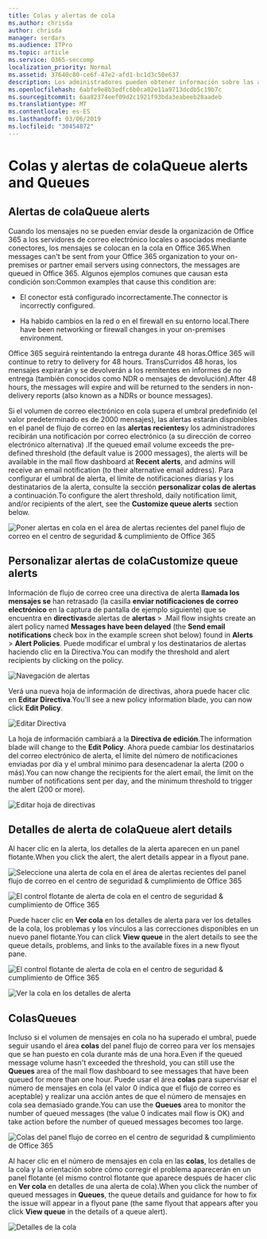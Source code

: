 ```yaml
---
title: Colas y alertas de cola
ms.author: chrisda
author: chrisda
manager: serdars
ms.audience: ITPro
ms.topic: article
ms.service: O365-seccomp
localization_priority: Normal
ms.assetid: 37640c80-ce6f-47e2-afd1-bc1d3c50e637
description: Los administradores pueden obtener información sobre las alertas y las colas de la cola en el panel de flujo de correo en el centro de seguridad & cumplimiento de Office 365.
ms.openlocfilehash: 6abfe9e8b3edfc6b0ca02e11a9713dcdb5c19b7c
ms.sourcegitcommit: 6aa82374eef09d2c1921f93bda3eabeeb28aadeb
ms.translationtype: MT
ms.contentlocale: es-ES
ms.lasthandoff: 03/06/2019
ms.locfileid: "30454872"
---
```

# <a name="queue-alerts-and-queues"></a><span data-ttu-id="bf7ef-103">Colas y alertas de cola</span><span class="sxs-lookup"><span data-stu-id="bf7ef-103">Queue alerts and Queues</span></span>

## <a name="queue-alerts"></a><span data-ttu-id="bf7ef-104">Alertas de cola</span><span class="sxs-lookup"><span data-stu-id="bf7ef-104">Queue alerts</span></span>

<span data-ttu-id="bf7ef-105">Cuando los mensajes no se pueden enviar desde la organización de Office 365 a los servidores de correo electrónico locales o asociados mediante conectores, los mensajes se colocan en la cola en Office 365.</span><span class="sxs-lookup"><span data-stu-id="bf7ef-105">When messages can't be sent from your Office 365 organization to your on-premises or partner email servers using connectors, the messages are queued in Office 365.</span></span> <span data-ttu-id="bf7ef-106">Algunos ejemplos comunes que causan esta condición son:</span><span class="sxs-lookup"><span data-stu-id="bf7ef-106">Common examples that cause this condition are:</span></span>

- <span data-ttu-id="bf7ef-107">El conector está configurado incorrectamente.</span><span class="sxs-lookup"><span data-stu-id="bf7ef-107">The connector is incorrectly configured.</span></span>

- <span data-ttu-id="bf7ef-108">Ha habido cambios en la red o en el firewall en su entorno local.</span><span class="sxs-lookup"><span data-stu-id="bf7ef-108">There have been networking or firewall changes in your on-premises environment.</span></span>

<span data-ttu-id="bf7ef-109">Office 365 seguirá reintentando la entrega durante 48 horas.</span><span class="sxs-lookup"><span data-stu-id="bf7ef-109">Office 365 will continue to retry to delivery for 48 hours.</span></span> <span data-ttu-id="bf7ef-110">TransCurridos 48 horas, los mensajes expirarán y se devolverán a los remitentes en informes de no entrega (también conocidos como NDR o mensajes de devolución).</span><span class="sxs-lookup"><span data-stu-id="bf7ef-110">After 48 hours, the messages will expire and will be returned to the senders in non-delivery reports (also known as a NDRs or bounce messages).</span></span>

<span data-ttu-id="bf7ef-111">Si el volumen de correo electrónico en cola supera el umbral predefinido (el valor predeterminado es de 2000 mensajes), las alertas estarán disponibles en el panel de flujo de correo en las **alertas recientes**y los administradores recibirán una notificación por correo electrónico (a su dirección de correo electrónico alternativa) .</span><span class="sxs-lookup"><span data-stu-id="bf7ef-111">If the queued email volume exceeds the pre-defined threshold (the default value is 2000 messages), the alerts will be available in the mail flow dashboard at **Recent alerts**, and admins will receive an email notification (to their alternative email address).</span></span> <span data-ttu-id="bf7ef-112">Para configurar el umbral de alerta, el límite de notificaciones diarias y los destinatarios de la alerta, consulte la sección **personalizar colas de alertas** a continuación.</span><span class="sxs-lookup"><span data-stu-id="bf7ef-112">To configure the alert threshold, daily notification limit, and/or recipients of the alert, see the **Customize queue alerts** section below.</span></span>

![Poner alertas en cola en el área de alertas recientes del panel flujo de correo en el centro de seguridad & cumplimiento de Office 365](media/5fc4a51c-6118-4270-960b-c6b176ef94ae.png)

## <a name="customize-queue-alerts"></a><span data-ttu-id="bf7ef-114">Personalizar alertas de cola</span><span class="sxs-lookup"><span data-stu-id="bf7ef-114">Customize queue alerts</span></span>

<span data-ttu-id="bf7ef-115">Información de flujo de correo cree una directiva de alerta **llamada los mensajes se** han retrasado (la casilla **enviar notificaciones de correo electrónico** en la captura de pantalla de ejemplo siguiente) que se encuentra en **directivas**de alertas de **alertas** \> .</span><span class="sxs-lookup"><span data-stu-id="bf7ef-115">Mail flow insights create an alert policy named **Messages have been delayed** (the **Send email notifications** check box in the example screen shot below) found in **Alerts** \> **Alert Policies**.</span></span> <span data-ttu-id="bf7ef-116">Puede modificar el umbral y los destinatarios de alertas haciendo clic en la Directiva.</span><span class="sxs-lookup"><span data-stu-id="bf7ef-116">You can modify the threshold and alert recipients by clicking on the policy.</span></span>

![Navegación de alertas](media/efb95976-9e0b-484e-a2fd-093c5bc7a40f.png)

<span data-ttu-id="bf7ef-118">Verá una nueva hoja de información de directivas, ahora puede hacer clic en **Editar Directiva**.</span><span class="sxs-lookup"><span data-stu-id="bf7ef-118">You'll see a new policy information blade, you can now click **Edit Policy**.</span></span>

![Editar Directiva](media/ed2aceae-3ee2-4849-a17e-87915987a7dd.png)

<span data-ttu-id="bf7ef-120">La hoja de información cambiará a la **Directiva de edición**.</span><span class="sxs-lookup"><span data-stu-id="bf7ef-120">The information blade will change to the **Edit Policy**.</span></span> <span data-ttu-id="bf7ef-121">Ahora puede cambiar los destinatarios del correo electrónico de alerta, el límite del número de notificaciones enviadas por día y el umbral mínimo para desencadenar la alerta (200 o más).</span><span class="sxs-lookup"><span data-stu-id="bf7ef-121">You can now change the recipients for the alert email, the limit on the number of notifications sent per day, and the minimum threshold to trigger the alert (200 or more).</span></span>

![Editar hoja de directivas](media/c657cc74-7867-474c-b2c9-dc478449f990.png)

## <a name="queue-alert-details"></a><span data-ttu-id="bf7ef-123">Detalles de alerta de cola</span><span class="sxs-lookup"><span data-stu-id="bf7ef-123">Queue alert details</span></span>

<span data-ttu-id="bf7ef-124">Al hacer clic en la alerta, los detalles de la alerta aparecen en un panel flotante.</span><span class="sxs-lookup"><span data-stu-id="bf7ef-124">When you click the alert, the alert details appear in a flyout pane.</span></span>

![Seleccione una alerta de cola en el área de alertas recientes del panel flujo de correo en el centro de seguridad & cumplimiento de Office 365](media/1f6b0e96-5b2c-41ef-9684-9d813b3fabe6.png)

![El control flotante de alerta de cola en el centro de seguridad & cumplimiento de Office 365](media/105c8fff-912f-4763-8806-2740ebdecd4b.png)

<span data-ttu-id="bf7ef-127">Puede hacer clic en **Ver cola** en los detalles de alerta para ver los detalles de la cola, los problemas y los vínculos a las correcciones disponibles en un nuevo panel flotante.</span><span class="sxs-lookup"><span data-stu-id="bf7ef-127">You can click **View queue** in the alert details to see the queue details, problems, and links to the available fixes in a new flyout pane.</span></span>

![El control flotante de alerta de cola en el centro de seguridad & cumplimiento de Office 365](media/8ff60955-55ef-4f32-a966-85e02cb608d1.png)

![Ver la cola en los detalles de alerta](media/4eb088fe-5dd9-4bf4-b959-c1bb2545c515.png)

## <a name="queues"></a><span data-ttu-id="bf7ef-130">Colas</span><span class="sxs-lookup"><span data-stu-id="bf7ef-130">Queues</span></span>

<span data-ttu-id="bf7ef-131">Incluso si el volumen de mensajes en cola no ha superado el umbral, puede seguir usando el área **colas** del panel flujo de correo para ver los mensajes que se han puesto en cola durante más de una hora.</span><span class="sxs-lookup"><span data-stu-id="bf7ef-131">Even if the queued message volume hasn't exceeded the threshold, you can still use the **Queues** area of the mail flow dashboard to see messages that have been queued for more than one hour.</span></span> <span data-ttu-id="bf7ef-132">Puede usar el área **colas** para supervisar el número de mensajes en cola (el valor 0 indica que el flujo de correo es aceptable) y realizar una acción antes de que el número de mensajes en cola sea demasiado grande.</span><span class="sxs-lookup"><span data-stu-id="bf7ef-132">You can use the **Queues** area to monitor the number of queued messages (the value 0 indicates mail flow is OK) and take action before the number of queued messages becomes too large.</span></span>

![Colas del panel flujo de correo en el centro de seguridad & cumplimiento de Office 365](media/0ef6e2ef-dd22-4363-9d4a-b20a00babc9f.png)

<span data-ttu-id="bf7ef-134">Al hacer clic en el número de mensajes en cola en las **colas**, los detalles de la cola y la orientación sobre cómo corregir el problema aparecerán en un panel flotante (el mismo control flotante que aparece después de hacer clic en **Ver cola** en detalles de una alerta de cola).</span><span class="sxs-lookup"><span data-stu-id="bf7ef-134">When you click the number of queued messages in **Queues**, the queue details and guidance for how to fix the issue will appear in a flyout pane (the same flyout that appears after you click **View queue** in the details of a queue alert).</span></span>

![Detalles de la cola](media/4eb088fe-5dd9-4bf4-b959-c1bb2545c515.png)
